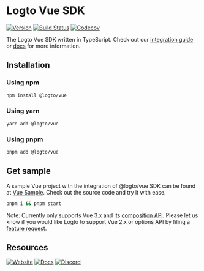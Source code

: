 # Logto Vue SDK
[![Version](https://img.shields.io/npm/v/@logto/vue)](https://www.npmjs.com/package/@logto/vue)
[![Build Status](https://github.com/logto-io/js/actions/workflows/main.yml/badge.svg)](https://github.com/logto-io/js/actions/workflows/main.yml)
[![Codecov](https://img.shields.io/codecov/c/github/logto-io/js)](https://app.codecov.io/gh/logto-io/js?branch=master)

The Logto Vue SDK written in TypeScript. Check out our [integration guide](https://docs.logto.io/docs/recipes/integrate-logto/vue) or [docs](https://docs.logto.io/sdk/JavaScript/vue/) for more information.

## Installation

### Using npm

```bash
npm install @logto/vue
```

### Using yarn

```bash
yarn add @logto/vue
```

### Using pnpm

```bash
pnpm add @logto/vue
```

## Get sample

A sample Vue project with the integration of @logto/vue SDK can be found at [Vue Sample](https://github.com/logto-io/js/tree/master/packages/vue-sample). Check out the source code and try it with ease.

```bash
pnpm i && pnpm start
```

Note: Currently only supports Vue 3.x and its [composition API](https://vuejs.org/api/composition-api-setup.html#composition-api-setup). Please let us know if you would like Logto to support Vue 2.x or options API by filing a [feature request](https://github.com/logto-io/logto/issues/new?assignees=&labels=feature-request&template=feature_request.md&title=feature+request%3A+).

## Resources

[![Website](https://img.shields.io/badge/website-logto.io-8262F8.svg)](https://logto.io/)
[![Docs](https://img.shields.io/badge/docs-logto.io-green.svg)](https://docs.logto.io/sdk/JavaScript/vue/)
[![Discord](https://img.shields.io/discord/965845662535147551?logo=discord&logoColor=ffffff&color=7389D8&cacheSeconds=600)](https://discord.gg/UEPaF3j5e6)
